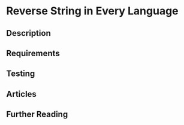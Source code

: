 # Reverse String in Every Language

## Description

## Requirements

## Testing

## Articles

## Further Reading